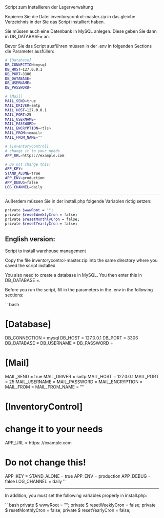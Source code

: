 
Script zum Installieren der Lagerverwaltung

Kopieren Sie die Datei inventorycontrol-master.zip in das gleiche Verzeichnis in der Sie das Script 
installiert haben.

Sie müssen auch eine Datenbank in MySQL anlegen. Diese geben Sie dann in DB_DATABASE= an.

Bevor Sie das Script ausführen müssen in der .env in folgenden Sections die Parameter ausfüllen: 

```bash
# [Database]
DB_CONNECTION=mysql
DB_HOST=127.0.0.1
DB_PORT=3306
DB_DATABASE=
DB_USERNAME=
DB_PASSWORD=

# [Mail]
MAIL_SEND=true
MAIL_DRIVER=smtp
MAIL_HOST=127.0.0.1
MAIL_PORT=25
MAIL_USERNAME=
MAIL_PASSWORD=
MAIL_ENCRYPTION=<tls>
MAIL_FROM=<email>
MAIL_FROM_NAME=""

# [InventoryControl]
# change it to your needs
APP_URL=https://example.com

# Do not change this!
APP_KEY=
STAND_ALONE=true
APP_ENV=production
APP_DEBUG=false
LOG_CHANNEL=daily
```

******************

Außerdem müssen Sie in der install.php folgende Variablen rictig setzen:

```bash
private $wwwRoot = "";
private $resetWeeklyCron = false;
private $resetMonthlyCron = false;
private $resetYearlyCron = false;
```


English version:
----------------
Script to install warehouse management

Copy the file inventorycontrol-master.zip into the same directory where you saved the script
installed.

You also need to create a database in MySQL. You then enter this in DB_DATABASE =.

Before you run the script, fill in the parameters in the .env in the following sections:

`` bash
# [Database]
DB_CONNECTION = mysql
DB_HOST = 127.0.0.1
DB_PORT = 3306
DB_DATABASE =
DB_USERNAME =
DB_PASSWORD =

# [Mail]
MAIL_SEND = true
MAIL_DRIVER = smtp
MAIL_HOST = 127.0.0.1
MAIL_PORT = 25
MAIL_USERNAME =
MAIL_PASSWORD =
MAIL_ENCRYPTION = <tls>
MAIL_FROM = <email>
MAIL_FROM_NAME = ""

# [InventoryControl]
# change it to your needs
APP_URL = https: //example.com

# Do not change this!
APP_KEY =
STAND_ALONE = true
APP_ENV = production
APP_DEBUG = false
LOG_CHANNEL = daily
''

******************

In addition, you must set the following variables properly in install.php:

`` bash
private $ wwwRoot = "";
private $ resetWeeklyCron = false;
private $ resetMonthlyCron = false;
private $ resetYearlyCron = false;